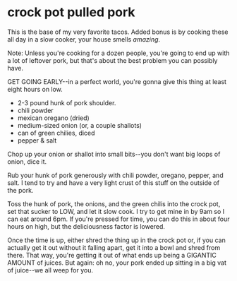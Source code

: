 crock pot pulled pork
=====================

This is the base of my very favorite tacos. Added bonus is by cooking these all day in a slow cooker, your house smells *amazing*.

Note: Unless you're cooking for a dozen people, you're going to end up with a lot of leftover pork, but that's about the best problem you can possibly have.

GET GOING EARLY--in a perfect world, you're gonna give this thing at least eight hours on low.

* 2-3 pound hunk of pork shoulder.
* chili powder
* mexican oregano (dried)
* medium-sized onion (or, a couple shallots)
* can of green chilies, diced
* pepper & salt

Chop up your onion or shallot into small bits--you don't want big loops of onion, dice it.

Rub your hunk of pork generously with chili powder, oregano, pepper, and salt. I tend to try and have a very light crust of this stuff on the outside of the pork.

Toss the hunk of pork, the onions, and the green chilis into the crock pot, set that sucker to LOW, and let it slow cook. I try to get mine in by 9am so I can eat around 6pm. If you're pressed for time, you can do this in about four hours on high, but the deliciousness factor is lowered.

Once the time is up, either shred the thing up in the crock pot or, if you can actually get it out without it falling apart, get it into a bowl and shred from there. That way, you're getting it out of what ends up being a GIGANTIC AMOUNT of juices. But again: oh no, your pork ended up sitting in a big vat of juice--we all weep for you.



